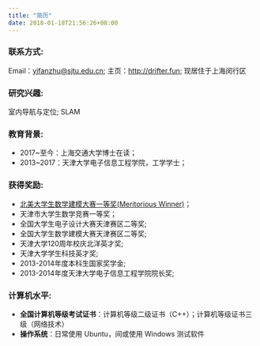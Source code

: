 ```yaml
---
title: "简历"
date: 2018-01-18T21:56:26+08:00
---
```

### **联系方式:**
Email：yifanzhu@sjtu.edu.cn;
主页：http://drifter.fun;
现居住于上海闵行区


### **研究兴趣:**
室内导航与定位; SLAM


### **教育背景:**
+ 2017~至今：上海交通大学博士在读；<br>
+ 2013~2017：天津大学电子信息工程学院，工学学士；<br>

### **获得奖励:**
+ [北美大学生数学建模大赛一等奖(Meritorious Winner)](http://www.drifter.fun/resume/pdf/a.pdf)；<br>
+ 天津市大学生数学竞赛一等奖；<br>
+ 全国大学生电子设计大赛天津赛区二等奖;<br>
+ 全国大学生数学建模大赛天津赛区二等奖;<br>
+ 天津大学120周年校庆北洋英才奖;<br>
+ 天津大学学生科技英才奖;<br>
+ 2013-2014年度本科生国家奖学金;<br>
+ 2013-2014年度天津大学电子信息工程学院院长奖;<br>

### **计算机水平:**
+ **全国计算机等级考试证书**：计算机等级二级证书（C++）；计算机等级证书三级（网络技术）<br>
+ **操作系统**：日常使用 Ubuntu，间或使用 Windows 测试软件


